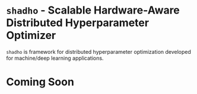 # `shadho` - Scalable Hardware-Aware Distributed Hyperparameter Optimizer

`shadho` is framework for distributed hyperparameter optimization developed for
machine/deep learning applications.

# Coming Soon
